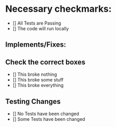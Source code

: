 # Necessary checkmarks:

- [] All Tests are Passing
- [] The code will run locally

## Implements/Fixes:
[//]: # (Describe what your code does, how it does it and why it was necessary)
[//]: # ( Link to any issues this relates to)

## Check the correct boxes

- [] This broke nothing
- [] This broke some stuff
- [] This broke everything

## Testing Changes
- [] No Tests have been changed
- [] Some Tests have been changed
